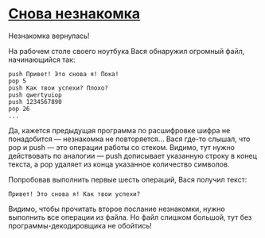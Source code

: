 ﻿# [Снова незнакомка](https://ulearn.me/course/basicprogramming/Snova_neznakomka_741d39bd-d543-40d2-abbc-941c7f778106)

Незнакомка вернулась!

На рабочем столе своего ноутбука Вася обнаружил огромный файл, начинающийся так:
```
push Привет! Это снова я! Пока!
pop 5
push Как твои успехи? Плохо?
push qwertyuiop
push 1234567890
pop 26
...
```
Да, кажется предыдущая программа по расшифровке шифра не понадобится — незнакомка не повторяется...
Вася где-то слышал, что pop и push — это операции работы со стеком.
Видимо, тут нужно действовать по аналогии — push дописывает указанную строку в конец текста, а pop удаляет из конца указанное количество символов.

Попробовав выполнить первые шесть операций, Вася получил текст:
```
Привет! Это снова я! Как твои успехи?
```
Видимо, чтобы прочитать второе послание незнакомки, нужно выполнить все операции из файла.
Но файл слишком большой, тут без программы-декодировщика не обойтись!
